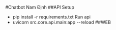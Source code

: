 #Chatbot Nam Định
##API
Setup
- pip install -r requirements.txt
Run api
- uvicorn src.core.api.main:app --reload
##WEB